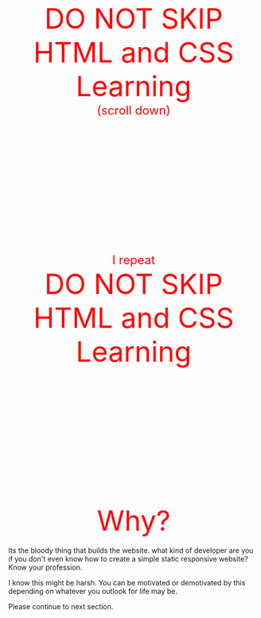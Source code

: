 <div style="font-size: 56px; color: red; text-align: center;">DO NOT SKIP HTML and CSS Learning</div>
<div style="font-size: 24px; color: red; text-align: center;">(scroll down)</div>
<br/>
<br/>
<br/>
<br/>
<br/>
<br/>
<br/>
<br/>
<br/>
<br/>
<br/>
<br/>
<br/>
<br/>
<br/>
<br/>
<div style="font-size: 24px; color: red; text-align: center;">I repeat</div>
<div style="font-size: 56px; color: red; text-align: center;">DO NOT SKIP HTML and CSS Learning</div>

<br/>
<br/>
<br/>
<br/>
<br/>
<br/>
<br/>
<br/>
<br/>
<br/>
<br/>
<br/>
<br/>
<br/>
<br/>
<br/>
<div style="font-size: 56px; color: red; text-align: center;">Why?</div>

<br/>
Its the bloody thing that builds the website. what kind of developer are you  if you don't even know how to create a simple static responsive website? Know your profession. 

I know this might be harsh. You can be motivated or demotivated by this depending on whatever you outlook for life may be.

Please continue to next section.
